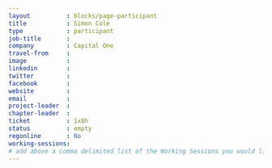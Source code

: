 ```yaml
---
layout          : blocks/page-participant
title           : Simon Cole
type            : participant
job-title       :
company         : Capital One
travel-from     :
image           :
linkedin        :
twitter         :
facebook        :
website         :
email           :
project-leader  :
chapter-leader  :
ticket          : 1x8h
status          : empty
regonline       : No
working-sessions:
# add above a comma delimited list of the Working Sessions you would like to attend (use the session's title)
---
```


<!-- put more details about participant here -->
